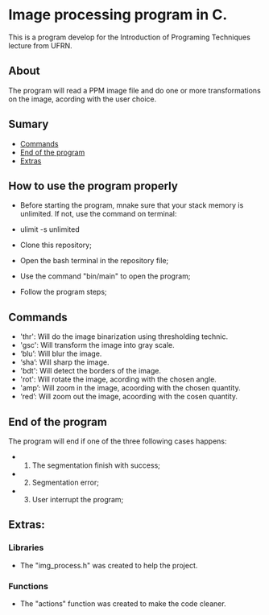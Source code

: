 # Image processing program in C.
This is a program develop for the Introduction of Programing Techniques lecture from UFRN.

## About
The program will read a PPM image file and do one or more transformations on the image, acording with the user choice.

## Sumary
- [Commands](https://github.com/CamposGabriel/image-processing#commands)
- [End of the program](https://github.com/CamposGabriel/image-processing#end-of-the-program)
- [Extras](https://github.com/CamposGabriel/image-processing#extras)

## How to use the program properly
- Before starting the program, mnake sure that your stack memory is unlimited. If not, use the command on terminal:
- ulimit -s unlimited

- Clone this repository;
- Open the bash terminal in the repository file;
- Use the command "bin/main" to open the program;
- Follow the program steps;

## Commands
- 'thr': Will do the image binarization using thresholding technic.
- 'gsc': Will transform the image into gray scale.
- ‘blu’: Will blur the image.
- ‘sha’: Will sharp the image.
- 'bdt': Will detect the borders of the image.
- 'rot': Will rotate the image, acording with the chosen angle.
- 'amp’: Will zoom in the image, acoording with the chosen quantity.
- ‘red’: Will zoom out the image, acoording with the cosen quantity.

## End of the program
The program will end if one of the three following cases happens:
- 1) The segmentation finish with success;
- 2) Segmentation error;
- 3) User interrupt the program;

## Extras:

### Libraries
- The "img_process.h" was created to help the project.

### Functions
- The "actions" function was created to make the code cleaner.
